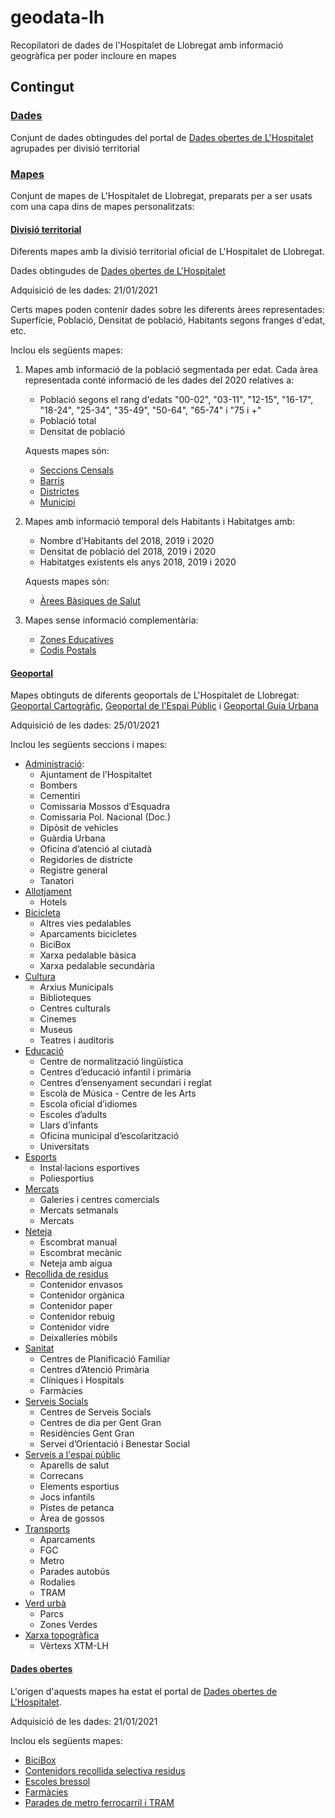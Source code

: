 # geodata-lh
Recopilatori de dades de l'Hospitalet de Llobregat amb informació geogràfica per poder incloure en mapes 

## Contingut

### [Dades](./dades)
Conjunt de dades obtingudes del portal de [Dades obertes de L'Hospitalet](https://opendata.l-h.cat/) agrupades per divisió territorial

### [Mapes](./mapes)
Conjunt de mapes de L'Hospitalet de Llobregat, preparats per a ser usats com una capa dins de mapes personalitzats:

#### [Divisió territorial](mapes/Divisió%20territorial)
Diferents mapes amb la divisió territorial oficial de L'Hospitalet de Llobregat.

Dades obtingudes de [Dades obertes de L'Hospitalet](https://opendata.l-h.cat/Urbanisme-i-infraestructures/Divisi-territorial/ia8b-x958)

Adquisició de les dades: 21/01/2021

Certs mapes poden contenir dades sobre les diferents àrees representades: Superfície, Població, Densitat de població, Habitants segons franges d'edat, etc.

Inclou els següents mapes:
1. Mapes amb informació de la població segmentada per edat. Cada àrea representada conté informació de les dades del 2020 relatives a:
   * Població segons el rang d'edats "00-02", "03-11", "12-15", "16-17", "18-24", "25-34", "35-49", "50-64", "65-74" i "75 i +"
   * Població total
   * Densitat de població
  
   Aquests mapes són:
     * [Seccions Censals](mapes/Divisió%20territorial/Seccions%20Censals)
     * [Barris](mapes/Divisió%20territorial/Barris)
     * [Districtes](mapes/Divisió%20territorial/Districtes)
     * [Municipi](mapes/Divisió%20territorial/Municipi)

2. Mapes amb informació temporal dels Habitants i Habitatges amb:
   * Nombre d'Habitants del 2018, 2019 i 2020
   * Densitat de població del 2018, 2019 i 2020
   * Habitatges existents els anys 2018, 2019 i 2020

   Aquests mapes són:
     * [Àrees Bàsiques de Salut](mapes/Divisió%20territorial/Arees%20Bàsiques%20de%20Salut)

3. Mapes sense informació complementària:
   * [Zones Educatives](mapes/Divisió%20territorial/Zones%20Educatives)
   * [Codis Postals](mapes/Divisió%20territorial/Codis%20Postals)

#### [Geoportal](mapes/Geoportal)
Mapes obtinguts de diferents geoportals de L'Hospitalet de Llobregat: [Geoportal Cartogràfic](https://geoportal.l-h.cat/), [Geoportal de l'Espai Públic](https://geoportal.l-h.cat/espaipublic/) i [Geoportal Guia Urbana](https://geoportal.l-h.cat/guiaurbana)

Adquisició de les dades: 25/01/2021

Inclou les següents seccions i mapes:
* [Administració](mapes/Geoportal/Administració):
  * Ajuntament de l’Hospitaltet
  * Bombers
  * Cementiri
  * Comissaria Mossos d’Esquadra
  * Comissaria Pol. Nacional (Doc.)
  * Dipòsit de vehicles
  * Guàrdia Urbana
  * Oficina d’atenció al ciutadà
  * Regidories de districte
  * Registre general
  * Tanatori
* [Allotjament](mapes/Geoportal/Allotjament)
  * Hotels
* [Bicicleta](mapes/Geoportal/Bicicleta)
  * Altres vies pedalables
  * Aparcaments bicicletes
  * BiciBox
  * Xarxa pedalable bàsica
  * Xarxa pedalable secundària
* [Cultura](mapes/Geoportal/Cultura)
  * Arxius Municipals
  * Biblioteques
  * Centres culturals
  * Cinemes
  * Museus
  * Teatres i auditoris
* [Educació](mapes/Geoportal/Educació)
  * Centre de normalització lingüística
  * Centres d’educació infantil i primària
  * Centres d’ensenyament secundari i reglat
  * Escola de Música - Centre de les Arts
  * Escola oficial d’idiomes
  * Escoles d’adults
  * Llars d’infants
  * Oficina municipal d’escolarització
  * Universitats
* [Esports](mapes/Geoportal/Esports)
  * Instal·lacions esportives
  * Poliesportius
* [Mercats](mapes/Geoportal/Mercats)
  * Galeries i centres comercials
  * Mercats setmanals
  * Mercats
* [Neteja](mapes/Geoportal/Neteja)
  * Escombrat manual
  * Escombrat mecànic
  * Neteja amb aigua
* [Recollida de residus](mapes/Geoportal/Recollida%20de%20residus)
  * Contenidor envasos
  * Contenidor orgànica
  * Contenidor paper
  * Contenidor rebuig
  * Contenidor vidre
  * Deixalleries mòbils
* [Sanitat](mapes/Geoportal/Sanitat)
  * Centres de Planificació Familiar
  * Centres d’Atenció Primària
  * Clíniques i Hospitals
  * Farmàcies
* [Serveis Socials](mapes/Geoportal/Serveis%20Socials)
  * Centres de Serveis Socials
  * Centres de dia per Gent Gran
  * Residències Gent Gran
  * Servei d’Orientació i Benestar Social
* [Serveis a l'espai públic](mapes/Geoportal/Serveis%20a%20l'espai%20públic)
  * Aparells de salut
  * Correcans
  * Elements esportius
  * Jocs infantils
  * Pistes de petanca
  * Àrea de gossos
* [Transports](mapes/Geoportal/Transport)
  * Aparcaments
  * FGC
  * Metro
  * Parades autobús
  * Rodalies
  * TRAM
* [Verd urbà](mapes/Geoportal/Verd%20urbà)
  * Parcs
  * Zones Verdes
* [Xarxa topogràfica](mapes/Geoportal/Xarxa%20topogràfica)
  * Vèrtexs XTM-LH
  
#### [Dades obertes](mapes/Dades%20obertes)
L'origen d'aquests mapes ha estat el portal de [Dades obertes de L'Hospitalet](https://opendata.l-h.cat/).

Adquisició de les dades: 21/01/2021

Inclou els següents mapes:
* [BiciBox](mapes/Dades%20obertes/BiciBox)
* [Contenidors recollida selectiva residus](mapes/Dades%20obertes/Contenidors%20recollida%20selectiva%20residus)
* [Escoles bressol](mapes/Dades%20obertes/Escoles%20bressol)
* [Farmàcies](mapes/Dades%20obertes/Farmacies)
* [Parades de metro ferrocarril i TRAM](mapes/Dades%20obertes/Parades%20de%20metro%20ferrocarril%20i%20TRAM)
